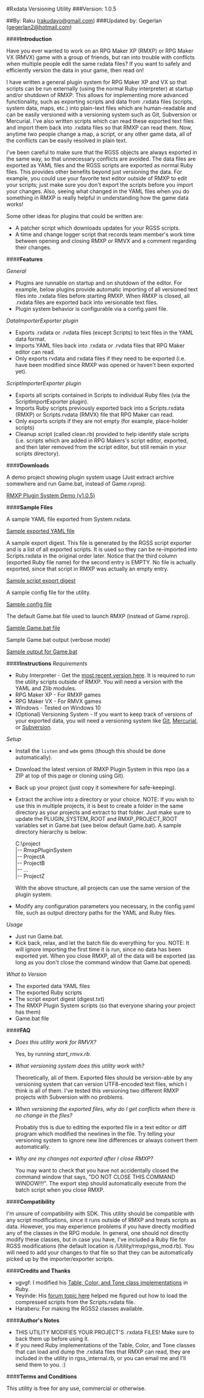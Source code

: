 #Rxdata Versioning Utility
###Version: 1.0.5

##By: Raku (rakudayo@gmail.com)
###Updated by: Gegerlan (gegerlan2@hotmail.com)

####**Introduction**

Have you ever wanted to work on an RPG Maker XP (RMXP) or RPG Maker VX (RMVX) game with a group of friends, but ran into trouble with conflicts when multiple people edit the same rxdata files? If you want to safely and efficiently version the data in your game, then read on!

I have written a general plugin system for RPG Maker XP and VX so that scripts can be run externally (using the normal Ruby interpreter) at startup and/or shutdown of RMXP. This allows for implementing more advanced functionality, such as exporting scripts and data from .rxdata files (scripts, system data, maps, etc.) into plain-text files which are human-readable and can be easily versioned with a versioning system such as Git, Subversion or Mercurial. I've also written scripts which can read these exported text files and import them back into .rxdata files so that RMXP can read them. Now, anytime two people change a map, a script, or any other game data, all of the conflicts can be easily resolved in plain text.

I've been careful to make sure that the RGSS objects are always exported in the same way, so that unnecessary conflicts are avoided. The data files are exported as YAML files and the RGSS scripts are exported as normal Ruby files. This provides other benefits beyond just versioning the data. For example, you could use your favorite text editor outside of RMXP to edit your scripts; just make sure you don't export the scripts before you import your changes. Also, seeing what changed in the YAML files when you do something in RMXP is really helpful in understanding how the game data works!

Some other ideas for plugins that could be written are:
* A patcher script which downloads updates for your RGSS scripts.
* A time and change logger script that records team member's work time between opening and closing RMXP or RMVX and a comment regarding their changes. 

####**Features**

_General_
* Plugins are runnable on startup and on shutdown of the editor. For example, below plugins provide automatic importing of all versioned text files into .rxdata files before starting RMXP. When RMXP is closed, all .rxdata files are exported back into versionable text files.
* Plugin system behavior is configurable via a config.yaml file.

_DataImporterExporter plugin_
* Exports .rxdata or .rvdata files (except Scripts) to text files in the YAML data format.
* Imports YAML files back into .rxdata or .rvdata files that RPG Maker editor can read.
* Only exports rvdata and rxdata files if they need to be exported (i.e. have been modified since RMXP was opened or haven't been exported yet).

_ScriptImporterExporter plugin_
* Exports all scripts contained in Scripts to individual Ruby files (via the ScriptImportExporter plugin).
* Imports Ruby scripts previously exported back into a Scripts.rxdata (RMXP) or Scripts.rvdata (RMVX) file that RPG Maker can read.
* Only exports scripts if they are not empty (for example, place-holder scripts)
* Cleanup script (called clean.rb) provided to help identify stale scripts (i.e. scripts which are added in RPG Makers's script editor, exported, and then later removed from the script editor, but still remain in your scripts directory).


####**Downloads**

A demo project showing plugin system usage (Just extract archive somewhere and run Game.bat, instead of Game.rxproj).

[RMXP Plugin System Demo (v1.0.5)](https://docs.google.com/viewer?a=v&pid=explorer&chrome=true&srcid=0B3Y-YsSmakHrNWYzNjA5YzktNGJkZS00YWM5LTg0NDEtMmJiOGQ3YWFmNTUx&hl=en)


####**Sample Files**

A sample YAML file exported from System.rxdata.

[Sample exported YAML file](https://gist.github.com/1289747)

A sample export digest. This file is generated by the RGSS script exporter and is a list of all exported scripts. It is used so they can be re-imported into Scripts.rxdata in the original order later. Notice that the third column (exported Ruby file name) for the second entry is EMPTY. No file is actually exported, since that script in RMXP was actually an empty entry.

[Sample script export digest](https://gist.github.com/1289755)

A sample config file for the utility.

[Sample config file](https://gist.github.com/1289767)

The default Game.bat file used to launch RMXP (instead of Game.rxproj).

[Sample Game.bat file](https://gist.github.com/1289779)

Sample Game.bat output (verbose mode)

[Sample output for Game.bat](https://gist.github.com/1289787)


####**Instructions**
_Requirements_

* Ruby Interpreter - Get the [most recent version here](http://www.ruby-lang.org/en/). It is required to run the utility scripts outside of RMXP. You will need a version with the YAML and Zlib modules.
* RPG Maker XP - For RMXP games
* RPG Maker VX - For RMVX games
* Windows - Tested on Windows 10
* (Optional) Versioning System - If you want to keep track of versions of your exported data, you will need a versioning system like [Git](http://git-scm.com/), [Mercurial](http://mercurial.selenic.com/), or [Subversion](http://subversion.apache.org/).

_Setup_

* Install the `listen` and `wdm` gems (though this should be done automatically).
* Download the latest version of RMXP Plugin System in this repo (as a ZIP at top of this page or cloning using Git).
* Back up your project (just copy it somewhere for safe-keeping).
* Extract the archive into a directory or your choice. NOTE: If you wish to use this in multiple projects, it is best to create a folder in the same directory as your projects and extract to that folder. Just make sure to update the PLUGIN_SYSTEM_ROOT and RMXP_PROJECT_ROOT variables set in Game.bat (see below default Game.bat). A sample directory hierarchy is below:

    C:\project<br />
    |-- RmxpPluginSystem<br />
    |-- ProjectA<br />
    |-- ProjectB<br />
    |-- ...<br />
    |-- ProjectZ<br />

  With the above structure, all projects can use the same version of the plugin system.

* Modify any configuration parameters you necessary, in the config.yaml file, such as output directory paths for the YAML and Ruby files.

_Usage_

* Just run Game.bat.
* Kick back, relax, and let the batch file do everything for you. NOTE: It will ignore importing the first time it is run, since no data has been exported yet. When you close RMXP, all of the data will be exported (as long as you don't close the command window that Game.bat opened).

_What to Version_

* The exported data YAML files
* The exported Ruby scripts
* The script export digest (digest.txt)
* The RMXP Plugin System scripts (so that everyone sharing your project has them)
* Game.bat file


####**FAQ**

* _Does this utility work for RMVX?_

    Yes, by running _start_rmvx.rb_.

* _What versioning system does this utility work with?_

    Theoretically, all of them. Exported files should be version-able by any 
    versioning system that can version UTF8-encoded text files, which I think 
    is all of them. I've tested this versioning two different RMXP projects 
    with Subversion with no problems.

* _When versioning the exported files, why do I get conflicts when there is no change in the files?_

    Probably this is due to editing the exported file in a text editor or diff
    program which modified the newlines in the file. Try telling your 
    versioning system to ignore new line differences or always convert them 
    automatically.

* _Why are my changes not exported after I close RMXP?_

    You may want to check that you have not accidentally closed the command 
    window that says, "DO NOT CLOSE THIS COMMAND WINDOW!!!". The export step 
    should automatically execute from the batch script when you close RMXP.


####**Compatibility**

I'm unsure of compatibility with SDK.
This utility should be compatible with any script modifications, since it runs outside of RMXP and treats scripts as data. However, you may experience problems if you have directly modified any of the classes in the RPG module. In general, one should not directly modify these classes, but in case you have, I've included a Ruby file for RGSS modifications (the default location is /Utility/rmxp/rgss_mod.rb). You will need to add your changes to that file so that they can be automatically picked up by the importer/exporter scripts.


####**Credits and Thanks**

* vgvgf: I modified his [Table, Color, and Tone class implementations](http://www.hbgames.org/forums/viewtopic.php?t=49838) in Ruby.
* Yeyinde: His [forum topic here](http://www.hbgames.org/forums/viewtopic.php?f=11&t=21163) helped me figured out how to load the compressed scripts from the Scripts.rxdata file.
* Haraberu: For making the RGSS2 classes available.


####**Author's Notes**

* THIS UTILITY MODIFIES YOUR PROJECT'S .rxdata FILES! Make sure to back them up before using it.
* If you need Ruby implementations of the Table, Color, and Tone classes that can load and dump the .rxdata files that RMXP can read, they are included in the utility in rgss_internal.rb, or you can email me and I'll send them to you. :)


####**Terms and Conditions**

This utility is free for any use, commercial or otherwise.